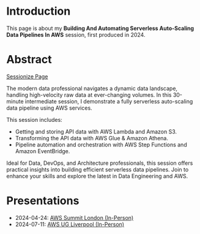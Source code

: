 # Introduction

This page is about my **Building And Automating Serverless Auto-Scaling Data Pipelines In AWS** session, first produced in 2024.


# Abstract

[Sessionize Page](https://sessionize.com/s/damienjones/building-and-automating-serverless-auto-scaling-da/92780)

The modern data professional navigates a dynamic data landscape, handling high-velocity raw data at ever-changing volumes. In this 30-minute intermediate session, I demonstrate a fully serverless auto-scaling data pipeline using AWS services.

This session includes:

- Getting and storing API data with AWS Lambda and Amazon S3.
- Transforming the API data with AWS Glue &amp; Amazon Athena.
- Pipeline automation and orchestration with AWS Step Functions and Amazon EventBridge.

Ideal for Data, DevOps, and Architecture professionals, this session offers practical insights into building efficient serverless data pipelines. Join to enhance your skills and explore the latest in Data Engineering and AWS.


# Presentations

- 2024-04-24: [AWS Summit London (In-Person)](https://aws.amazon.com/events/summits/emea/london/)
- 2024-07-11: [AWS UG Liverpool (In-Person)](https://www.meetup.com/aws-user-group-liverpool/events/300055911)